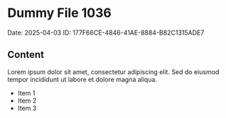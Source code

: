 # Dummy File 1036

Date: 2025-04-03
ID: 177F66CE-4846-41AE-8884-B82C1315ADE7

## Content

Lorem ipsum dolor sit amet, consectetur adipiscing elit.
Sed do eiusmod tempor incididunt ut labore et dolore magna aliqua.

* Item 1
* Item 2
* Item 3
